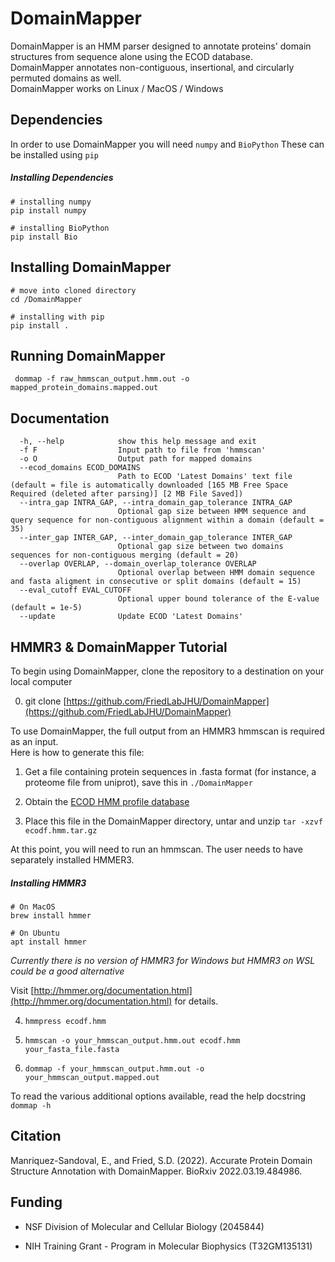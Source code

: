 # DomainMapper
DomainMapper is an HMM parser designed to annotate proteins' domain structures from sequence alone using the ECOD database.  
DomainMapper annotates non-contiguous, insertional, and circularly permuted domains as well.  
DomainMapper works on Linux / MacOS / Windows  

## Dependencies

In order to use DomainMapper you will need ```numpy``` and  ```BioPython```
These can be installed using ```pip```

##### Installing Dependencies
```
# installing numpy
pip install numpy

# installing BioPython
pip install Bio
```

## Installing DomainMapper
```
# move into cloned directory
cd /DomainMapper

# installing with pip
pip install .
```

## Running DomainMapper

``` dommap -f raw_hmmscan_output.hmm.out -o mapped_protein_domains.mapped.out```

## Documentation

```
  -h, --help            show this help message and exit
  -f F                  Input path to file from 'hmmscan'
  -o O                  Output path for mapped domains
  --ecod_domains ECOD_DOMAINS
                        Path to ECOD 'Latest Domains' text file (default = file is automatically downloaded [165 MB Free Space Required (deleted after parsing)] [2 MB File Saved])
  --intra_gap INTRA_GAP, --intra_domain_gap_tolerance INTRA_GAP
                        Optional gap size between HMM sequence and query sequence for non-contiguous alignment within a domain (default = 35)
  --inter_gap INTER_GAP, --inter_domain_gap_tolerance INTER_GAP
                        Optional gap size between two domains sequences for non-contiguous merging (default = 20)
  --overlap OVERLAP, --domain_overlap_tolerance OVERLAP
                        Optional overlap between HMM domain sequence and fasta aligment in consecutive or split domains (default = 15)
  --eval_cutoff EVAL_CUTOFF
                        Optional upper bound tolerance of the E-value (default = 1e-5)
  --update              Update ECOD 'Latest Domains'
```

## HMMR3 & DomainMapper Tutorial

To begin using DomainMapper, clone the repository to a destination on your local computer

0) git clone [https://github.com/FriedLabJHU/DomainMapper](https://github.com/FriedLabJHU/DomainMapper)

To use DomainMapper, the full output from an HMMR3 hmmscan is required as an input.  
Here is how to generate this file:

1) Get a file containing protein sequences in .fasta format (for instance, a proteome file from uniprot), save this in ```./DomainMapper```

2) Obtain the [ECOD HMM profile database](http://prodata.swmed.edu/ecod/distributions/ecodf.hmm.tar.gz)

3) Place this file in the DomainMapper directory, untar and unzip ```tar -xzvf ecodf.hmm.tar.gz```

At this point, you will need to run an hmmscan.  The user needs to have separately installed HMMER3.

##### Installing HMMR3
```
# On MacOS
brew install hmmer

# On Ubuntu
apt install hmmer
```
*Currently there is no version of HMMR3 for Windows but HMMR3 on WSL could be a good alternative*

Visit [http://hmmer.org/documentation.html](http://hmmer.org/documentation.html) for details.

4) ```hmmpress ecodf.hmm```

5) ```hmmscan -o your_hmmscan_output.hmm.out ecodf.hmm your_fasta_file.fasta```

6) ```dommap -f your_hmmscan_output.hmm.out -o your_hmmscan_output.mapped.out```

To read the various additional options available, read the help docstring  
```dommap -h```

## Citation

Manriquez-Sandoval, E., and Fried, S.D. (2022). Accurate Protein Domain Structure Annotation with DomainMapper. BioRxiv 2022.03.19.484986.  

## Funding

* NSF Division of Molecular and Cellular Biology (2045844)

* NIH Training Grant - Program in Molecular Biophysics (T32GM135131)
